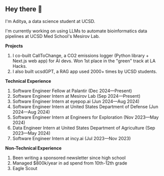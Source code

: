 ## Hey there 👋

I'm Aditya, a data science student at UCSD.

I'm currently working on using LLMs to automate bioinformatics data pipelines at UCSD Med School's Mesirov Lab.

**Projects**
1. I co-built CallToChange, a CO2 emissions logger (Python library + Next.js web app) for AI devs. Won 1st place in the "green" track at LA Hacks.
2. I also built ucsdGPT, a RAG app used 2000+ times by UCSD students.

**Technical Experience**
1. Software Engineer Fellow at Palantir (Dec 2024—Present)
2. Software Engineer Intern at Mesirov Lab (Sep 2024—Present)
3. Software Engineer Intern at eyepop.ai (Jun 2024—Aug 2024)
4. Software Engineer Intern at United States Department of Defense (Jun 2024—Aug 2024)
5. Software Engineer Intern at Engineers for Exploration (Nov 2023—May 2024)
6. Data Engineer Intern at United States Department of Agriculture (Sep 2023—May 2024)
7. Software Engineer Intern at incy.ai (Jul 2023—Nov 2023)

**Non-Technical Experience**
1. Been writing a sponsored newsletter since high school
2. Managed $800k/year in ad spend from 10th-12th grade
3. Eagle Scout
